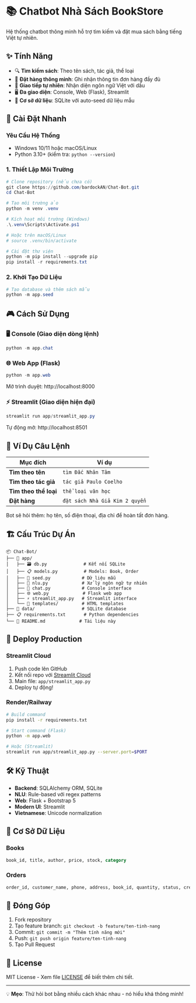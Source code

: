 # 📚 Chatbot Nhà Sách BookStore

Hệ thống chatbot thông minh hỗ trợ tìm kiếm và đặt mua sách bằng tiếng Việt tự nhiên.

## ✨ Tính Năng

- 🔍 **Tìm kiếm sách**: Theo tên sách, tác giả, thể loại
- 🛒 **Đặt hàng thông minh**: Ghi nhận thông tin đơn hàng đầy đủ
- 💬 **Giao tiếp tự nhiên**: Nhận diện ngôn ngữ Việt với dấu
- 🖥️ **Đa giao diện**: Console, Web (Flask), Streamlit
- 💾 **Cơ sở dữ liệu**: SQLite với auto-seed dữ liệu mẫu

## 🚀 Cài Đặt Nhanh

### Yêu Cầu Hệ Thống
- Windows 10/11 hoặc macOS/Linux
- Python 3.10+ (kiểm tra: `python --version`)

### 1. Thiết Lập Môi Trường

```powershell
# Clone repository (nếu chưa có)
git clone https://github.com/bardockAN/Chat-Bot.git
cd Chat-Bot

# Tạo môi trường ảo
python -m venv .venv

# Kích hoạt môi trường (Windows)
.\.venv\Scripts\Activate.ps1

# Hoặc trên macOS/Linux
# source .venv/bin/activate

# Cài đặt thư viện
python -m pip install --upgrade pip
pip install -r requirements.txt
```

### 2. Khởi Tạo Dữ Liệu

```powershell
# Tạo database và thêm sách mẫu
python -m app.seed
```

## 🎮 Cách Sử Dụng

### 🖥️ Console (Giao diện dòng lệnh)
```powershell
python -m app.chat
```

### 🌐 Web App (Flask)
```powershell
python -m app.web
```
Mở trình duyệt: http://localhost:8000

### ⚡ Streamlit (Giao diện hiện đại)
```powershell
streamlit run app/streamlit_app.py
```
Tự động mở: http://localhost:8501

## 💬 Ví Dụ Câu Lệnh

| Mục đích | Ví dụ |
|----------|-------|
| **Tìm theo tên** | `tìm Đắc Nhân Tâm` |
| **Tìm theo tác giả** | `tác giả Paulo Coelho` |
| **Tìm theo thể loại** | `thể loại văn học` |
| **Đặt hàng** | `đặt sách Nhà Giả Kim 2 quyển` |

Bot sẽ hỏi thêm: họ tên, số điện thoại, địa chỉ để hoàn tất đơn hàng.

## 🏗️ Cấu Trúc Dự Án

```
📦 Chat-Bot/
├── 📁 app/
│   ├── 🗃️ db.py              # Kết nối SQLite
│   ├── 📋 models.py          # Models: Book, Order
│   ├── 🌱 seed.py            # Dữ liệu mẫu
│   ├── 🧠 nlu.py             # Xử lý ngôn ngữ tự nhiên
│   ├── 💬 chat.py            # Console interface
│   ├── 🌐 web.py             # Flask web app
│   ├── ⚡ streamlit_app.py   # Streamlit interface
│   └── 📁 templates/         # HTML templates
├── 📁 data/                  # SQLite database
├── 📋 requirements.txt       # Python dependencies
└── 📖 README.md             # Tài liệu này
```

## 🚀 Deploy Production

### Streamlit Cloud
1. Push code lên GitHub
2. Kết nối repo với [Streamlit Cloud](https://streamlit.io/cloud)
3. Main file: `app/streamlit_app.py`
4. Deploy tự động!

### Render/Railway
```bash
# Build command
pip install -r requirements.txt

# Start command (Flask)
python -m app.web

# Hoặc (Streamlit)
streamlit run app/streamlit_app.py --server.port=$PORT
```

## 🛠️ Kỹ Thuật

- **Backend**: SQLAlchemy ORM, SQLite
- **NLU**: Rule-based với regex patterns
- **Web**: Flask + Bootstrap 5
- **Modern UI**: Streamlit
- **Vietnamese**: Unicode normalization

## 📝 Cơ Sở Dữ Liệu

### Books
```sql
book_id, title, author, price, stock, category
```

### Orders  
```sql
order_id, customer_name, phone, address, book_id, quantity, status, created_at
```

## 🤝 Đóng Góp

1. Fork repository
2. Tạo feature branch: `git checkout -b feature/ten-tinh-nang`
3. Commit: `git commit -m "Thêm tính năng mới"`
4. Push: `git push origin feature/ten-tinh-nang`
5. Tạo Pull Request

## 📄 License

MIT License - Xem file [LICENSE](LICENSE) để biết thêm chi tiết.

---

💡 **Mẹo**: Thử hỏi bot bằng nhiều cách khác nhau - nó hiểu khá thông minh!


